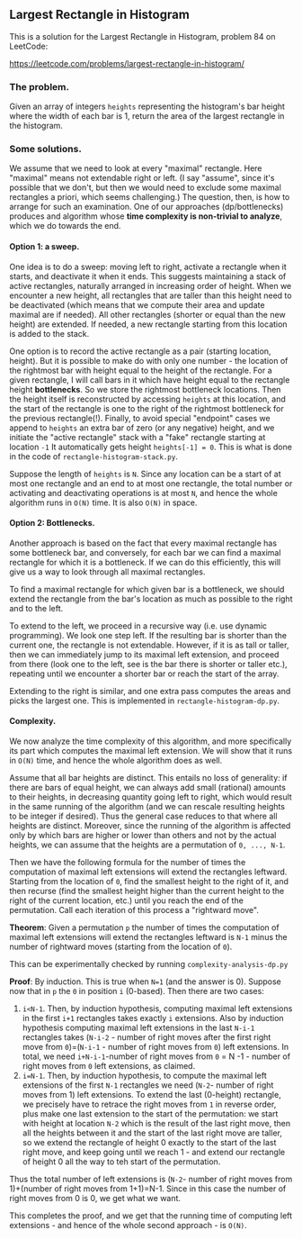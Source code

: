 ## Largest Rectangle in Histogram

This is a solution for the Largest Rectangle in Histogram, problem 84 on LeetCode:

https://leetcode.com/problems/largest-rectangle-in-histogram/

### The problem.

Given an array of integers `heights` representing the histogram's bar height 
where the width of each bar is 1, 
return the area of the largest rectangle in the histogram.


### Some solutions.

We assume that we need to look at every "maximal" rectangle. 
Here "maximal" means not extendable right or left.
(I say "assume", since it's possible that we don't, 
but then we would need to exclude some maximal rectangles
a priori, which seems challenging.) The question, then,
is how to arrange for such an examination. One of our approaches (dp/bottlenecks)
produces and algorithm whose **time complexity is non-trivial to analyze**, 
which we do towards the end. 


#### Option 1: a sweep.
One idea is to do a sweep: moving left to right, activate a rectangle 
when it starts, and deactivate it when it ends. This suggests maintaining 
a stack of active rectangles, naturally arranged in increasing order of height.
When we encounter a new height, all rectangles that are taller than this height
need to be deactivated 
(which means that we compute their area and update maximal are if needed).
All other rectangles (shorter or equal than the new height)
are extended. If needed, a new rectangle starting from this location
is added to the stack. 

One option is to record the active rectangle as a pair (starting location, height).
But it is possible to make do with only one number - the location of the rightmost
bar with height equal to the height of the rectangle. For a given rectangle,
I will call bars in it which have height equal to the rectangle height **bottlenecks**.
So we store the rightmost bottleneck locations.
Then the height itself is
reconstructed by accessing `heights` at this location, and the start of the
rectangle is one to the right of the rightmost bottleneck 
for the previous rectangle(!). Finally, to avoid special "endpoint"
cases we append to `heights` an extra bar of zero (or any negative) height,
and we initiate the "active rectangle" stack with a "fake" 
rectangle starting at location `-1`
It automatically gets height `heights[-1] = 0`. 
This is what is done in the code of `rectangle-histogram-stack.py`.



Suppose the length of `heights` is `N`.
Since any location can be a start of at most one rectangle 
and an end to at most one rectangle, the total number or activating 
and deactivating operations is at most `N`, and hence the whole 
algorithm runs in `O(N)` time. It is also `O(N)` in space.

#### Option 2: Bottlenecks.

Another approach is based on the fact that every maximal rectangle has some 
bottleneck bar, and conversely, for each bar we can find a maximal rectangle
for which it is a bottleneck. If we can do this efficiently, this will
give us a way to look through all maximal rectangles.

To find a maximal rectangle for which given bar is a bottleneck, 
we should extend the rectangle from the bar's location as much as possible 
to the right and to the left. 

To extend to the left, we proceed in a recursive way 
(i.e. use dynamic programming). We look one step left. If the resulting bar
is shorter than the current one, the rectangle is not extendable. However,
if it is as tall or taller, then we can immediately jump to 
its maximal left extension, and proceed from there (look one to the left, 
see is the bar there is shorter or taller etc.), 
repeating until we encounter a shorter bar or reach the start of the array.

Extending to the right is similar, and one extra pass computes the areas 
and picks the largest one. This is implemented in `rectangle-histogram-dp.py`.

#### Complexity.

We now analyze the time complexity of this algorithm, and more specifically 
its part which computes  the maximal left extension. 
We will show that it runs in `O(N)` time, 
and hence the whole algorithm does as well.

Assume that all bar heights are distinct. This entails no loss of generality:
if there are bars of equal height, we can always add small (rational) 
amounts to their heights, in decreasing quantity going left to right, 
which would result in the same running of the algorithm (and we can rescale
resulting heights to be integer if desired). 
Thus the general case reduces to that where all heights are distinct. 
Moreover, since the running of the algorithm is affected only by which
bars are higher or lower than others and not by the actual heights, 
we can assume that the heights are a permutation of `0, ..., N-1`.

Then we have the following formula for the number of times 
the computation of maximal left extensions will extend the rectangles leftward.
Starting from the location of `0`, find the smallest height to the right of it,
and then recurse (find the smallest height higher than the current
height to the right of the current location, etc.) until you reach the end of 
the permutation. Call each iteration of this process a "rightward move".




**Theorem**: Given a permutation `p`
 the number of times the computation of maximal left extensions
will extend the rectangles leftward is `N-1` minus the number of rightward moves
(starting from the location of `0`).

This can be experimentally checked by running `complexity-analysis-dp.py`

**Proof**: By induction. This is true when `N=1` (and the answer is 0). 
Suppose now that in `p` the `0` in position `i` (0-based). Then there are two cases:
1) `i<N-1`. Then, by induction hypothesis, computing maximal left 
extensions in the first `i+1` rectangles
takes exactly `i` extensions. Also by induction hypothesis computing 
 maximal left 
extensions in the last `N-i-1` rectangles takes (`N-i-2` - number of right moves
after the first right move from `0`)=(`N-i-1` - number of right moves
from `0`) left extensions. In total, we need `i+N-i-1`-number of right moves
from `0` = N -1 - number of right moves
from `0` left extensions, аs claimed.
2) `i=N-1`. Then, by induction hypothesis,
to compute the maximal left extensions of the first `N-1` rectangles we need
(`N-2`- number of right moves from 1) left extensions. To extend the last
(0-height) rectangle, we precisely have to retrace the right moves from `1` in 
reverse order, plus make one last extension to the start of the permutation:
we start with height at location `N-2` which is the result of the
last right move, then all the heights 
between it and the start of the last right move are taller, so we 
extend the rectangle of height 0  exactly to the start of the last right move, 
and keep going until we reach 1 - and extend our rectangle of height 0 all the way
to teh start of the permutation.

Thus the total number of left extensions is
(`N-2`- number of right moves from 1)+(number of right moves from 1+1)=N-1.
Since in this case the number of right moves from 0 is 0, we get what we want.


This completes the proof, and we get that the running time of computing left
extensions - and hence of the whole second approach - is `O(N)`.





